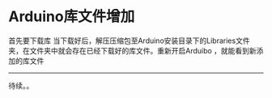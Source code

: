 # Arduino库文件增加

首先要下载库
当下载好后，解压压缩包至Arduino安装目录下的Libraries文件夹，在文件夹中就会存在已经下载好的库文件。重新开启Arduibo ，就能看到新添加的库文件




---

待续。。